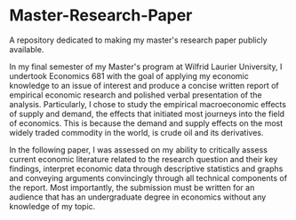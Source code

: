 # Master-Research-Paper
A repository dedicated to making my master's research paper publicly available.

In my final semester of my Master's program at Wilfrid Laurier University, I undertook Economics 681 with the goal of applying my economic knowledge to an issue of interest and produce a concise written report of empirical economic research and polished verbal presentation of the analysis. Particularly, I chose to study the empirical macroeconomic effects of supply and demand, the effects that initiated most journeys into the field of economics. This is because the demand and supply effects on the most widely traded commodity in the world, is crude oil and its derivatives.

In the following paper, I was assessed on my ability to critically assess current economic literature related to the research question and their key findings, interpret economic data through descriptive statistics and graphs and conveying arguments convincingly through all technical components of the report. Most importantly, the submission must be written for an audience that has an undergraduate degree in economics without any knowledge of my topic.
